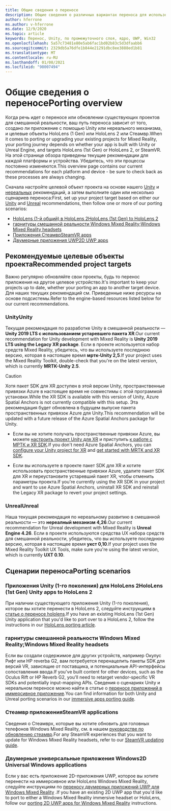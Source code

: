 ```yaml
---
title: Общие сведения о переносе
description: Общие сведения о различных вариантах переноса для использования существующих приложений в смешанной реальности для HoloLens и VR.
author: hferrone
ms.author: v-hferrone
ms.date: 12/9/2020
ms.topic: article
keywords: Перенос, Unity, по промежуточного слоя, ядро, UWP, Win32
ms.openlocfilehash: 5a57c73481e80e5ab6fac1bd02b83c5d3dfaabb6
ms.sourcegitcommit: 2329db5a76dfe1b844e21291dbc8ee3888ed1b81
ms.translationtype: MT
ms.contentlocale: ru-RU
ms.lasthandoff: 01/08/2021
ms.locfileid: "98007494"
---
```

# <a name="porting-overview"></a><span data-ttu-id="c15d0-104">Общие сведения о переносе</span><span class="sxs-lookup"><span data-stu-id="c15d0-104">Porting overview</span></span>

<span data-ttu-id="c15d0-105">Когда речь идет о переносе или обновлении существующих проектов для смешанной реальности, ваш путь переноса зависит от того, создано ли приложение с помощью Unity или нереального механизма, и целевые объекты HoloLens (1 Gen) или HoloLens 2 или Стеамвр.</span><span class="sxs-lookup"><span data-stu-id="c15d0-105">When it comes to porting or upgrading your existing projects for Mixed Reality, your porting journey depends on whether your app is built with Unity or Unreal Engine, and targets HoloLens (1st Gen) or HoloLens 2, or SteamVR.</span></span> <span data-ttu-id="c15d0-106">На этой странице обзора приведены текущие рекомендации для каждой платформы и устройства. Убедитесь, что эти процессы постоянно изменяются.</span><span class="sxs-lookup"><span data-stu-id="c15d0-106">This overview page contains our current recommendations for each platform and device - be sure to check back as these processes are always changing.</span></span>

<span data-ttu-id="c15d0-107">Сначала настройте целевой объект проекта на основе нашего [Unity](#unity) и [нереальных](#unreal) рекомендаций, а затем выполните один или несколько сценариев переноса:</span><span class="sxs-lookup"><span data-stu-id="c15d0-107">First, set up your project target based on either our [Unity](#unity) and [Unreal](#unreal) recommendations, then follow one or more of our porting scenarios:</span></span>

- [<span data-ttu-id="c15d0-108">HoloLens (1-й общий) в HoloLens 2</span><span class="sxs-lookup"><span data-stu-id="c15d0-108">HoloLens (1st Gen) to HoloLens 2</span></span>](#hololens-1st-gen-unity-apps-to-hololens-2)
- [<span data-ttu-id="c15d0-109">гарнитуры смешанной реальности Windows Mixed Reality;</span><span class="sxs-lookup"><span data-stu-id="c15d0-109">Windows Mixed Reality headsets</span></span>](#windows-mixed-reality-headsets)
- [<span data-ttu-id="c15d0-110">Приложения Стеамвр</span><span class="sxs-lookup"><span data-stu-id="c15d0-110">SteamVR apps</span></span>](#steamvr-applications)
- [<span data-ttu-id="c15d0-111">Двумерные приложения UWP</span><span class="sxs-lookup"><span data-stu-id="c15d0-111">2D UWP apps</span></span>](#2d-universal-windows-applications)

## <a name="recommended-project-targets"></a><span data-ttu-id="c15d0-112">Рекомендуемые целевые объекты проекта</span><span class="sxs-lookup"><span data-stu-id="c15d0-112">Recommended project targets</span></span>

<span data-ttu-id="c15d0-113">Важно регулярно обновляйте свои проекты, будь то перенос приложения на другое целевое устройство.</span><span class="sxs-lookup"><span data-stu-id="c15d0-113">It's important to keep your projects up to date, whether your porting an app to another target device.</span></span> <span data-ttu-id="c15d0-114">Для наших текущих рекомендаций см. Приведенные ниже ресурсы на основе подсистемы.</span><span class="sxs-lookup"><span data-stu-id="c15d0-114">Refer to the engine-based resources listed below for our current recommendations.</span></span>

### <a name="unity"></a><span data-ttu-id="c15d0-115">Unity</span><span class="sxs-lookup"><span data-stu-id="c15d0-115">Unity</span></span>

<span data-ttu-id="c15d0-116">Текущая рекомендация по разработке Unity в смешанной реальности — **Unity 2019 LTS с использованием устаревшего пакета XR**.</span><span class="sxs-lookup"><span data-stu-id="c15d0-116">Our current recommendation for Unity development with Mixed Reality is **Unity 2019 LTS using the Legacy XR package**.</span></span> <span data-ttu-id="c15d0-117">Если в проекте используется набор средств Mixed Reality, убедитесь, что вы используете последнюю версию, которая в настоящее время **мртк-Unity 2,5**.</span><span class="sxs-lookup"><span data-stu-id="c15d0-117">If your project uses the Mixed Reality Toolkit, double-check that you're on the latest version, which is currently **MRTK-Unity 2.5**.</span></span>

> [!CAUTION]
> <span data-ttu-id="c15d0-118">Хотя пакет SDK для XR доступен в этой версии Unity, пространственные привязки Azure в настоящее время не совместимы с этой программой установки.</span><span class="sxs-lookup"><span data-stu-id="c15d0-118">While the XR SDK is available with this version of Unity, Azure Spatial Anchors is not currently compatible with this setup.</span></span> <span data-ttu-id="c15d0-119">Эта рекомендация будет обновлена в будущем выпуске пакета пространственных привязок Azure для Unity.</span><span class="sxs-lookup"><span data-stu-id="c15d0-119">This recommendation will be updated with a future release of the Azure Spatial Anchors package for Unity.</span></span> 
> 
> * <span data-ttu-id="c15d0-120">Если вы не хотите получать пространственные привязки Azure, вы можете [настроить проект Unity для XR](https://docs.unity3d.com/Manual/configuring-project-for-xr.html) и приступить [к работе с МРТК и XR SDK](https://microsoft.github.io/MixedRealityToolkit-Unity/Documentation/GettingStartedWithMRTKAndXRSDK.html).</span><span class="sxs-lookup"><span data-stu-id="c15d0-120">If you don't need Azure Spatial Anchors, you can [configure your Unity project for XR](https://docs.unity3d.com/Manual/configuring-project-for-xr.html) and [get started with MRTK and XR SDK](https://microsoft.github.io/MixedRealityToolkit-Unity/Documentation/GettingStartedWithMRTKAndXRSDK.html).</span></span>
> 
> * <span data-ttu-id="c15d0-121">Если вы используете в проекте пакет SDK для XR и хотите использовать пространственные привязки Azure, удалите пакет SDK для XR и переустановите устаревший пакет XR, чтобы отменить параметры проекта.</span><span class="sxs-lookup"><span data-stu-id="c15d0-121">If you're currently using the XR SDK in your project and want to use Azure Spatial Anchors, uninstall XR SDK and reinstall the Legacy XR package to revert your project settings.</span></span>


### <a name="unreal"></a><span data-ttu-id="c15d0-122">Unreal</span><span class="sxs-lookup"><span data-stu-id="c15d0-122">Unreal</span></span> 

<span data-ttu-id="c15d0-123">Наша текущая рекомендация по нереальному развитию в смешанной реальности — это **нереалный механизм 4,26**.</span><span class="sxs-lookup"><span data-stu-id="c15d0-123">Our current recommendation for Unreal development with Mixed Reality is **Unreal Engine 4.26**.</span></span> <span data-ttu-id="c15d0-124">Если в проекте используются средства UX набора средств для смешанной реальности, убедитесь, что вы используете последнюю версию, которая в настоящее время **укст 0,10**.</span><span class="sxs-lookup"><span data-stu-id="c15d0-124">If your project uses the Mixed Reality Toolkit UX Tools, make sure you're using the latest version, which is currently **UXT 0.10**.</span></span>

## <a name="porting-scenarios"></a><span data-ttu-id="c15d0-125">Сценарии переноса</span><span class="sxs-lookup"><span data-stu-id="c15d0-125">Porting scenarios</span></span>

### <a name="hololens-1st-gen-unity-apps-to-hololens-2"></a><span data-ttu-id="c15d0-126">Приложения Unity (1-го поколения) для HoloLens 2</span><span class="sxs-lookup"><span data-stu-id="c15d0-126">HoloLens (1st Gen) Unity apps to HoloLens 2</span></span>

<span data-ttu-id="c15d0-127">При наличии существующего приложения Unity (1-го поколения), которое вы хотите перенести в HoloLens 2, следуйте инструкциям в [статье о переносе hololens](../unity/mrtk-porting-guide.md).</span><span class="sxs-lookup"><span data-stu-id="c15d0-127">If you have an existing HoloLens (1st Gen) Unity application that you'd like to port over to a HoloLens 2, follow the instructions in our [HoloLens porting article](../unity/mrtk-porting-guide.md).</span></span>

### <a name="windows-mixed-reality-headsets"></a><span data-ttu-id="c15d0-128">гарнитуры смешанной реальности Windows Mixed Reality;</span><span class="sxs-lookup"><span data-stu-id="c15d0-128">Windows Mixed Reality headsets</span></span>

<span data-ttu-id="c15d0-129">Если вы создали содержимое для других устройств, например Окулус Рифт или HP reverbа G2, вам потребуется перенацелить пакеты SDK для версий VR, зависящие от поставщика, и потенциальные API-интерфейсы сопоставления ввода.</span><span class="sxs-lookup"><span data-stu-id="c15d0-129">If you've built content for other devices, such as the Oculus Rift or HP Reverb G2, you'll need to retarget vendor-specific VR SDKs and potentially input-mapping APIs.</span></span> <span data-ttu-id="c15d0-130">Сведения о сценариях Unity и нереальном переносе можно найти в статье о [переносе приложений в иммерсивное приложение](porting-guides.md).</span><span class="sxs-lookup"><span data-stu-id="c15d0-130">You can find information for both Unity and Unreal porting scenarios in our [immersive apps porting guide](porting-guides.md).</span></span>

### <a name="steamvr-applications"></a><span data-ttu-id="c15d0-131">Стеамвр приложения</span><span class="sxs-lookup"><span data-stu-id="c15d0-131">SteamVR applications</span></span>

<span data-ttu-id="c15d0-132">Сведения о Стеамврх, которые вы хотите обновить для головных телефонов Windows Mixed Reality, см. в нашем [руководстве по обновлению стеамвр](updating-your-steamvr-application-for-windows-mixed-reality.md).</span><span class="sxs-lookup"><span data-stu-id="c15d0-132">For any SteamVR experiences that you want to update for Windows Mixed Reality headsets, refer to our [SteamVR updating guide](updating-your-steamvr-application-for-windows-mixed-reality.md).</span></span>

### <a name="2d-universal-windows-applications"></a><span data-ttu-id="c15d0-133">Двумерные универсальные приложения Windows</span><span class="sxs-lookup"><span data-stu-id="c15d0-133">2D Universal Windows applications</span></span>

<span data-ttu-id="c15d0-134">Если у вас есть приложение 2D-приложения UWP, которое вы хотите перенести на иммерсивное или HoloLens Windows Mixed Reality, следуйте инструкциям по [переносу двумерных приложений UWP для Windows Mixed Reality](building-2d-apps.md) .</span><span class="sxs-lookup"><span data-stu-id="c15d0-134">If you have an existing 2D UWP app that you'd like to port to either a Windows Mixed Reality immersive headset or HoloLens, follow our [porting 2D UWP apps for Windows Mixed Reality](building-2d-apps.md) instructions.</span></span>

